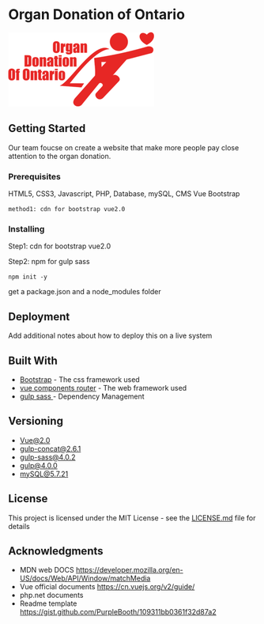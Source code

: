# Organ Donation of Ontario
![GitHub Logo](https://raw.githubusercontent.com/azusakaworu/final-organ-donation/master/images/m-logo.png)


## Getting Started

Our team foucse on create a website that make more people pay close attention to the organ donation.


### Prerequisites

HTML5, CSS3, Javascript, PHP, Database, mySQL, CMS
Vue  Bootstrap

```
method1: cdn for bootstrap vue2.0 
```

### Installing

Step1: cdn for bootstrap vue2.0 


Step2: npm for gulp sass 

```
npm init -y
```

get a package.json and a node_modules folder


## Deployment

Add additional notes about how to deploy this on a live system

## Built With
* [Bootstrap](https://getbootstrap.com/) - The css framework used
* [vue components router](https://cn.vuejs.org/v2/guide/routing.html) - The web framework used
* [gulp sass ](https://www.npmjs.com/package/gulp-sass) - Dependency Management


## Versioning

+ Vue@2.0
+ gulp-concat@2.6.1
+ gulp-sass@4.0.2
+ gulp@4.0.0
+ mySQL@5.7.21 



## License

This project is licensed under the MIT License - see the [LICENSE.md](LICENSE.md) file for details

## Acknowledgments
* MDN web DOCS https://developer.mozilla.org/en-US/docs/Web/API/Window/matchMedia
* Vue official documents https://cn.vuejs.org/v2/guide/
* php.net documents
* Readme template https://gist.github.com/PurpleBooth/109311bb0361f32d87a2
